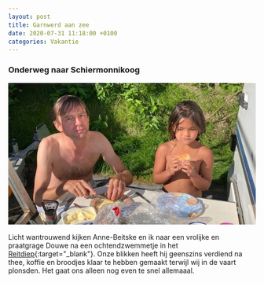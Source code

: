 ```yaml
---
layout: post
title: Garnwerd aan zee
date: 2020-07-31 11:18:00 +0100
categories: Vakantie
---
```


### Onderweg naar Schiermonnikoog

![garnwerd](../assets/garnwerd.jpg)

Licht wantrouwend kijken Anne-Beitske en ik naar een vrolijke en praatgrage Douwe na een ochtendzwemmetje in het [Reitdiep](https://nl.m.wikipedia.org/wiki/Reitdiep_(diep)){:target="_blank"}. 
Onze blikken heeft hij geenszins verdiend na thee, koffie en broodjes klaar te hebben gemaakt terwijl wij in de vaart plonsden. Het gaat ons alleen nog even te snel allemaaal.
